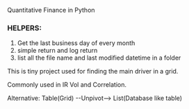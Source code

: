 Quantitative Finance in Python 

### HELPERS:

1. Get the last business day of every month
2. simple return and log return
3. list all the file name and last modified datetime in a folder






This is tiny project used for finding the main driver in a grid.

Commonly used in IR Vol and Correlation. 


Alternative:
Table(Grid) --Unpivot--> List(Database like table)


